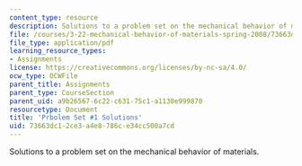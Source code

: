 ```yaml
---
content_type: resource
description: Solutions to a problem set on the mechanical behavior of materials.
file: /courses/3-22-mechanical-behavior-of-materials-spring-2008/73663dc12ce3a4e8786ce34cc500a7cd_sol1.pdf
file_type: application/pdf
learning_resource_types:
- Assignments
license: https://creativecommons.org/licenses/by-nc-sa/4.0/
ocw_type: OCWFile
parent_title: Assignments
parent_type: CourseSection
parent_uid: a9b26567-6c22-c631-75c1-a1130e999870
resourcetype: Document
title: 'Prbolem Set #1 Solutions'
uid: 73663dc1-2ce3-a4e8-786c-e34cc500a7cd
---
```

Solutions to a problem set on the mechanical behavior of materials.